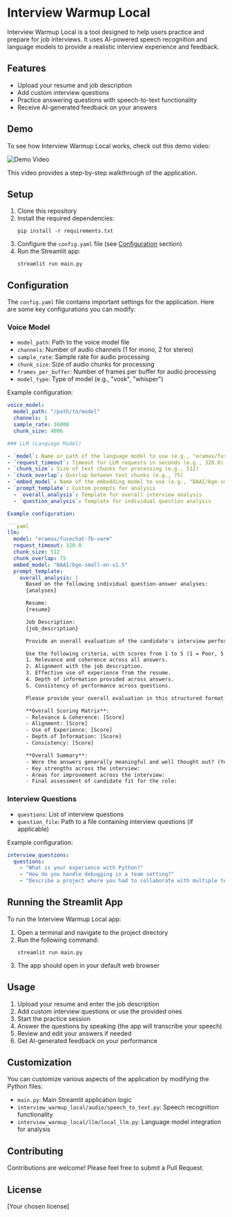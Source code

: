# Interview Warmup Local

Interview Warmup Local is a tool designed to help users practice and prepare for job interviews. It uses AI-powered speech recognition and language models to provide a realistic interview experience and feedback.

## Features

- Upload your resume and job description
- Add custom interview questions
- Practice answering questions with speech-to-text functionality
- Receive AI-generated feedback on your answers



## Demo

To see how Interview Warmup Local works, check out this demo video:

![Demo Video](assets/InterviewWarmupLocal.gif)

This video provides a step-by-step walkthrough of the application.

## Setup

1. Clone this repository
2. Install the required dependencies:
   ```
   pip install -r requirements.txt
   ```
3. Configure the `config.yaml` file (see [Configuration](#configuration) section)
4. Run the Streamlit app:
   ```
   streamlit run main.py
   ```

## Configuration

The `config.yaml` file contains important settings for the application. Here are some key configurations you can modify:

### Voice Model

- `model_path`: Path to the voice model file
- `channels`: Number of audio channels (1 for mono, 2 for stereo)
- `sample_rate`: Sample rate for audio processing
- `chunk_size`: Size of audio chunks for processing
- `frames_per_buffer`: Number of frames per buffer for audio processing
- `model_type`: Type of model (e.g., "vosk", "whisper")

Example configuration:

```yaml
voice_model:
  model_path: "/path/to/model"
  channels: 1
  sample_rate: 16000
  chunk_size: 4096

### LLM (Language Model)

- `model`: Name or path of the language model to use (e.g., "eramax/fusechat-7b-varm")
- `request_timeout`: Timeout for LLM requests in seconds (e.g., 320.0)
- `chunk_size`: Size of text chunks for processing (e.g., 512)
- `chunk_overlap`: Overlap between text chunks (e.g., 75)
- `embed_model`: Name of the embedding model to use (e.g., "BAAI/bge-small-en-v1.5")
- `prompt_template`: Custom prompts for analysis
  - `overall_analysis`: Template for overall interview analysis
  - `question_analysis`: Template for individual question analysis

Example configuration:

```yaml
llm:
  model: "eramax/fusechat-7b-varm"
  request_timeout: 320.0
  chunk_size: 512
  chunk_overlap: 75
  embed_model: "BAAI/bge-small-en-v1.5"
  prompt_template:
    overall_analysis: |
      Based on the following individual question-answer analyses:
      {analyses}

      Resume:
      {resume}

      Job Description:
      {job_description}

      Provide an overall evaluation of the candidate's interview performance, ensuring that you consider the quality and depth of the answers, not just the presence of keywords.

      Use the following criteria, with scores from 1 to 5 (1 = Poor, 5 = Excellent):
      1. Relevance and coherence across all answers.
      2. Alignment with the job description.
      3. Effective use of experience from the resume.
      4. Depth of information provided across answers.
      5. Consistency of performance across questions.

      Please provide your overall evaluation in this structured format:

      **Overall Scoring Matrix**:
      - Relevance & Coherence: [Score]
      - Alignment: [Score]
      - Use of Experience: [Score]
      - Depth of Information: [Score]
      - Consistency: [Score]    

      **Overall Summary**:
      - Were the answers generally meaningful and well thought out? (Yes/No)
      - Key strengths across the interview:
      - Areas for improvement across the interview:
      - Final assessment of candidate fit for the role:
```     

### Interview Questions

- `questions`: List of interview questions
- `question_file`: Path to a file containing interview questions (if applicable)

Example configuration:

```yaml
interview_questions:
  questions:
    - "What is your experience with Python?"
    - "How do you handle debugging in a team setting?"
    - "Describe a project where you had to collaborate with multiple teams."
```

## Running the Streamlit App

To run the Interview Warmup Local app:

1. Open a terminal and navigate to the project directory
2. Run the following command:
   ```
   streamlit run main.py
   ```
3. The app should open in your default web browser

## Usage

1. Upload your resume and enter the job description
2. Add custom interview questions or use the provided ones
3. Start the practice session
4. Answer the questions by speaking (the app will transcribe your speech)
5. Review and edit your answers if needed
6. Get AI-generated feedback on your performance

## Customization

You can customize various aspects of the application by modifying the Python files:

- `main.py`: Main Streamlit application logic
- `interview_warmup_local/audio/speech_to_text.py`: Speech recognition functionality
- `interview_warmup_local/llm/local_llm.py`: Language model integration for analysis

## Contributing

Contributions are welcome! Please feel free to submit a Pull Request.

## License

[Your chosen license]
